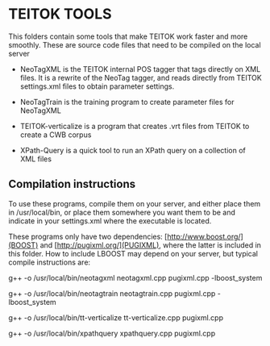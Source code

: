 # TEITOK TOOLS

This folders contain some tools that make TEITOK work faster and more smoothly. These are
source code files that need to be compiled on the local server

* NeoTagXML is the TEITOK internal POS tagger that tags directly on XML files. It is a rewrite
of the NeoTag tagger, and reads directly from TEITOK settings.xml files to obtain parameter settings.

* NeoTagTrain is the training program to create parameter files for NeoTagXML

* TEITOK-verticalize is a program that creates .vrt files from TEITOK to create a CWB corpus

* XPath-Query is a quick tool to run an XPath query on a collection of XML files

## Compilation instructions

To use these programs, compile them on your server, and either place them in /usr/local/bin, 
or place them somewhere you want them to be and indicate in your 
settings.xml where the executable is located.

These programs only have two dependencies: [http://www.boost.org/](BOOST) and [http://pugixml.org/](PUGIXML), where the latter is included
in this folder. How to include LBOOST may depend on your server, but typical compile instructions
are:

g++ -o /usr/local/bin/neotagxml neotagxml.cpp pugixml.cpp -lboost_system

g++ -o /usr/local/bin/neotagtrain neotagtrain.cpp pugixml.cpp -lboost_system

g++ -o /usr/local/bin/tt-verticalize tt-verticalize.cpp  pugixml.cpp 

g++ -o /usr/local/bin/xpathquery xpathquery.cpp  pugixml.cpp 

